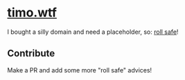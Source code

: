 # [timo.wtf](http://timo.wtf)

I bought a silly domain and need a placeholder, so: [roll safe](http://knowyourmeme.com/memes/roll-safe)!


## Contribute

Make a PR and add some more "roll safe" advices!
